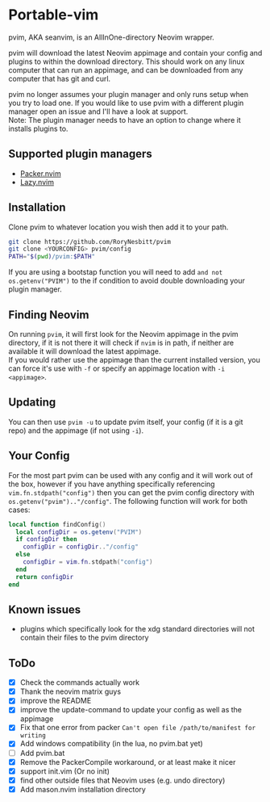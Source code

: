 # Portable-vim

pvim, AKA seanvim, is an AllInOne-directory Neovim wrapper.

pvim will download the latest Neovim appimage and contain your config and
plugins to within the download directory. This should work on any linux computer
that can run an appimage, and can be downloaded from any computer that has git
and curl.

pvim no longer assumes your plugin manager and only runs setup when you try to
load one. If you would like to use pvim with a different plugin manager open an
issue and I'll have a look at support.  
Note: The plugin manager needs to have an option to change where it installs
plugins to.

## Supported plugin managers
- [Packer.nvim](https://github.com/wbthomason/packer.nvim)
- [Lazy.nvim](https://github.com/folke/lazy.nvim)

## Installation

Clone pvim to whatever location you wish then add it to your path.

```sh
git clone https://github.com/RoryNesbitt/pvim
git clone <YOURCONFIG> pvim/config
PATH="$(pwd)/pvim:$PATH"
```

If you are using a bootstap function you will need to add `and not
os.getenv("PVIM")` to the if condition to avoid double downloading your plugin
manager.

## Finding Neovim

On running `pvim`, it will first look for the Neovim appimage in the pvim
directory, if it is not there it will check if `nvim` is in path, if neither are
available it will download the latest appimage.  
If you would rather use the appimage than the current installed version, you can
force it's use with `-f` or specify an appimage location with `-i <appimage>`.

## Updating

You can then use `pvim -u` to update pvim itself, your config (if it is a git
repo) and the appimage (if not using `-i`).

## Your Config

For the most part pvim can be used with any config and it will work out of the
box, however if you have anything specifically referencing
`vim.fn.stdpath("config")` then you can get the pvim config directory with
`os.getenv("pvim").."/config"`. The following function will work for both cases:

```lua
local function findConfig()
  local configDir = os.getenv("PVIM")
  if configDir then
    configDir = configDir.."/config"
  else
    configDir = vim.fn.stdpath("config")
  end
  return configDir
end
```

## Known issues

- plugins which specifically look for the xdg standard directories will not contain
their files to the pvim directory

## ToDo

- [x] Check the commands actually work
- [x] Thank the neovim matrix guys 
- [x] improve the README 
- [x] improve the update-command to update your config as well as the appimage 
- [x] Fix that one error from packer `Can't open file /path/to/manifest for writing` 
- [x] Add windows compatibility (in the lua, no pvim.bat yet) 
- [ ] Add pvim.bat 
- [x] Remove the PackerCompile workaround, or at least make it nicer 
- [x] support init.vim (Or no init) 
- [x] find other outside files that Neovim uses (e.g. undo directory) 
- [x] Add mason.nvim installation directory 
